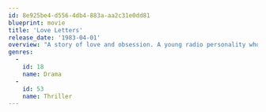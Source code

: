 ```yaml
---
id: 8e925be4-d556-4db4-883a-aa2c31e0dd81
blueprint: movie
title: 'Love Letters'
release_date: '1983-04-01'
overview: "A story of love and obsession. A young radio personality who, after her mother dies, discovers she had been having a love affair for 15 years. Now she finds herself recreating her mother's romance by getting involved with a married man."
genres:
  -
    id: 18
    name: Drama
  -
    id: 53
    name: Thriller
---
```

